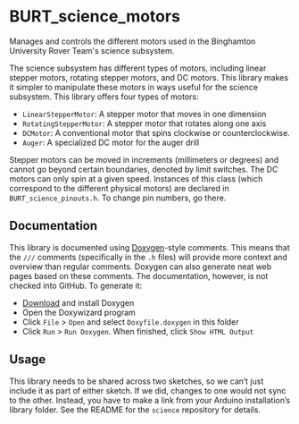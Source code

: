 # BURT_science_motors

Manages and controls the different motors used in the Binghamton University Rover Team's science subsystem.

The science subsystem has different types of motors, including linear stepper motors, rotating stepper motors, and DC motors. This library makes it simpler to manipulate these motors in ways useful for the science subsystem. This library offers four types of motors: 
- `LinearStepperMotor`: A stepper motor that moves in one dimension
- `RotatingStepperMotor`: A stepper motor that rotates along one axis
- `DCMotor`: A conventional motor that spins clockwise or counterclockwise.
- `Auger`: A specialized DC motor for the auger drill

Stepper motors can be moved in increments (millimeters or degrees) and cannot go beyond certain boundaries, denoted by limit switches. The DC motors can only spin at a given speed. Instances of this class (which correspond to the different physical motors) are declared in `BURT_science_pinouts.h`. To change pin numbers, go there. 

## Documentation
This library is documented using [Doxygen](https://doxygen.nl/)-style comments. This means that the `///` comments (specifically in the `.h` files) will provide more context and overview than regular comments. Doxygen can also generate neat web pages based on these comments. The documentation, however, is not checked into GitHub. To generate it:

- [Download](https://doxygen.nl/download.html) and install Doxygen 
- Open the Doxywizard program
- Click `File` > `Open` and select `Doxyfile.doxygen` in this folder
- Click `Run` > `Run Doxygen`. When finished, click `Show HTML Output`

## Usage

This library needs to be shared across two sketches, so we can’t just include it as part of either sketch. If we did, changes to one would not sync to the other. Instead, you have to make a link from your Arduino installation’s library folder. See the README for the `science` repository for details. 
